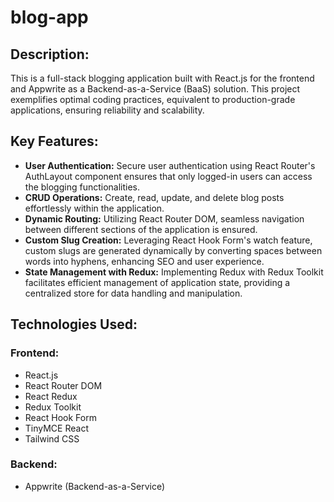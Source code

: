 # blog-app

## Description:
This is a full-stack blogging application built with React.js for the frontend and Appwrite as a Backend-as-a-Service (BaaS) solution. This project exemplifies optimal coding practices, equivalent to production-grade applications, ensuring reliability and scalability.

## Key Features:

- **User Authentication:** Secure user authentication using React Router's AuthLayout component ensures that only logged-in users can access the blogging functionalities.
- **CRUD Operations:** Create, read, update, and delete blog posts effortlessly within the application.
- **Dynamic Routing:** Utilizing React Router DOM, seamless navigation between different sections of the application is ensured.
- **Custom Slug Creation:** Leveraging React Hook Form's watch feature, custom slugs are generated dynamically by converting spaces between words into hyphens, enhancing SEO and user experience.
- **State Management with Redux:** Implementing Redux with Redux Toolkit facilitates efficient management of application state, providing a centralized store for data handling and manipulation.

## Technologies Used:

### Frontend:
- React.js
- React Router DOM
- React Redux
- Redux Toolkit
- React Hook Form
- TinyMCE React
- Tailwind CSS

### Backend:
- Appwrite (Backend-as-a-Service)

